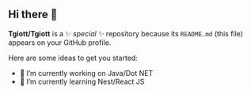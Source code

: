 ## Hi there 👋


**Tgiott/Tgiott** is a ✨ _special_ ✨ repository because its `README.md` (this file) appears on your GitHub profile.

Here are some ideas to get you started:

- 🔭 I’m currently working on Java/Dot NET
- 🌱 I’m currently learning Nest/React  JS




